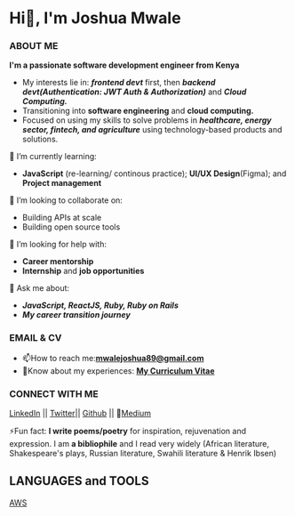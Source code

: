 # Hi👋, I'm Joshua Mwale 

### ABOUT ME
**I'm a passionate software development engineer from Kenya**
* My interests lie in: ***frontend devt*** first, then ***backend devt(Authentication: JWT Auth & Authorization)*** and ***Cloud Computing.***
* Transitioning into **software engineering** and **cloud computing.**
* Focused on using my skills to solve problems in ***healthcare, energy sector, fintech, and agriculture*** using technology-based products and solutions.

🌱 I’m currently learning: 
* **JavaScript** (re-learning/ continous practice); **UI/UX Design**(Figma); and **Project management**

👯 I’m looking to collaborate on:
* Building APIs at scale
* Building open source tools 
 
🤔 I’m looking for help with:
* **Career mentorship**
* **Internship** and **job opportunities**
 
💬 Ask me about:
* ***JavaScript, ReactJS, Ruby, Ruby on Rails***
* ***My career transition journey***

### EMAIL & CV
* 📫How to reach me:**mwalejoshua89@gmail.com**
* 📄Know about my experiences: [**My Curriculum Vitae**](https://docs.google.com/document/d/1Wd31QSVlSuSrFFP66UXHsh-j_eNnt9rbYS_jQhpuR7k/edit)
 
 ### CONNECT WITH ME
[LinkedIn](https://www.linkedin.com/in/joshua-mwale-8a8a3557/) || [Twitter](https://twitter.com/joshua_mwale)|| [Github](https://github.com/joshuamwale) || 📝[Medium](https://medium.com/@mwale_josh)

⚡Fun fact: **I write poems/poetry** for inspiration, rejuvenation and expression. I am **a bibliophile** and I read very widely (African literature, Shakespeare's plays, Russian literature, Swahili literature & Henrik Ibsen)

## LANGUAGES and TOOLS
[AWS](https://aws.amazon.com/amplify/)



